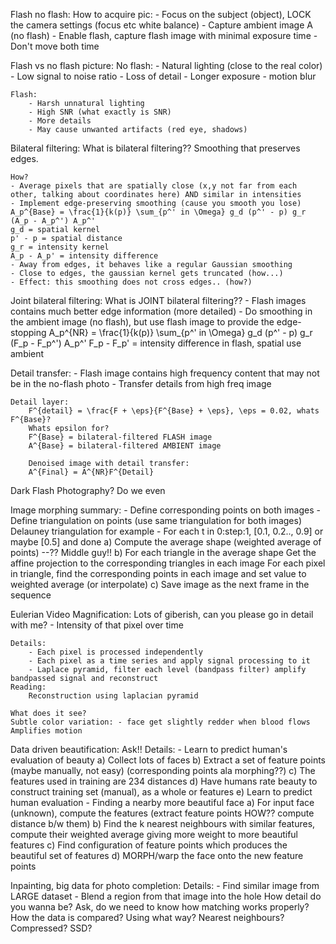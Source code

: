 Flash no flash:
How to acquire pic:
	- Focus on the subject (object), LOCK the camera settings (focus etc white balance)
	- Capture ambient image A (no flash)
	- Enable flash, capture flash image with minimal exposure time
	- Don't move both time

Flash vs no flash picture:
	No flash:
		- Natural lighting (close to the real color)
		- Low signal to noise ratio
		- Loss of detail
		- Longer exposure - motion blur

	Flash:
		- Harsh unnatural lighting
		- High SNR (what exactly is SNR)
		- More details
		- May cause unwanted artifacts (red eye, shadows)

Bilateral filtering:
	What is bilateral filtering??
	Smoothing that preserves edges.

	How?
	- Average pixels that are spatially close (x,y not far from each other, talking about coordinates here) AND similar in intensities
	- Implement edge-preserving smoothing (cause you smooth you lose)
	A_p^{Base} = \frac{1}{k(p)} \sum_{p^' in \Omega} g_d (p^' - p) g_r (A_p - A_p^') A_p^'
	g_d = spatial kernel
	p' - p = spatial distance
	g_r = intensity kernel
	A_p - A_p' = intensity difference
	- Away from edges, it behaves like a regular Gaussian smoothing
	- Close to edges, the gaussian kernel gets truncated (how...)
	- Effect: this smoothing does not cross edges.. (how?)

Joint bilateral filtering:
	What is JOINT bilateral filtering??
	- Flash images contains much better edge information (more detailed)
	- Do smoothing in the ambient image (no flash), but use flash image to provide the edge-stopping
	A_p^{NR} = \frac{1}{k(p)} \sum_{p^' in \Omega} g_d (p^' - p) g_r (F_p - F_p^') A_p^'
	F_p - F_p' = intensity difference in flash, spatial use ambient

Detail transfer:
	- Flash image contains high frequency content that may not be in the no-flash photo
	- Transfer details from high freq image

	Detail layer:
		F^{detail} = \frac{F + \eps}{F^{Base} + \eps}, \eps = 0.02, whats F^{Base}? 
		Whats epsilon for?
		F^{Base} = bilateral-filtered FLASH image
		A^{Base} = bilateral-filtered AMBIENT image

		Denoised image with detail transfer:
		A^{Final} = A^{NR}F^{Detail}

Dark Flash Photography? Do we even

Image morphing summary:
	- Define corresponding points on both images
	- Define triangulation on points (use same triangulation for both images) Delauney triangulation for example
	- For each t in 0:step:1, [0.1, 0.2.., 0.9] or maybe [0.5] and done
		a) Compute the average shape (weighted average of points) --?? Middle guy!!
		b) For each triangle in the average shape
			Get the affine projection to the corresponding triangles in each image
			For each pixel in triangle, find the corresponding points in each image and set value to weighted average (or interpolate)
		c) Save image as the next frame in the sequence

Eulerian Video Magnification: Lots of giberish, can you please go in detail with me?
	- Intensity of that pixel over time

	Details:
		- Each pixel is processed independently
		- Each pixel as a time series and apply signal processing to it
		- Laplace pyramid, filter each level (bandpass filter) amplify bandpassed signal and reconstruct
	Reading:
		Reconstruction using laplacian pyramid

	What does it see?
	Subtle color variation: - face get slightly redder when blood flows
	Amplifies motion

Data driven beautification: Ask!!
	Details:
		- Learn to predict human's evaluation of beauty 
			a) Collect lots of faces
			b) Extract a set of feature points (maybe manually, not easy) (corresponding points ala morphing??)
			c) The features used in training are 234 distances
			d) Have humans rate beauty to construct training set (manual), as a whole or features
			e) Learn to predict human evaluation
		- Finding a nearby more beautiful face
			a) For input face (unknown), compute the features (extract feature points HOW?? compute distance b/w them)
			b) Find the k nearest neighbours with similar features, compute their weighted average giving more weight to more beautiful features
			c) Find configuration of feature points which produces the beautiful set of features
			d) MORPH/warp the face onto the new feature points

Inpainting, big data for photo completion:
	Details:
		- Find similar image from LARGE dataset
		- Blend a region from that image into the hole
	How detail do you wanna be? Ask, do we need to know how matching works properly? How the data is compared? 
	Using what way? Nearest neighbours? Compressed? SSD?		
